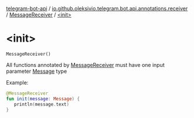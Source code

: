 [telegram-bot-api](../../index.md) / [io.github.oleksivio.telegram.bot.api.annotations.receiver](../index.md) / [MessageReceiver](index.md) / [&lt;init&gt;](./-init-.md)

# &lt;init&gt;

`MessageReceiver()`

All functions annotated by [MessageReceiver](index.md) must have one input parameter
[Message](../../io.github.oleksivio.telegram.bot.api.model.objects.std/-message/index.md) type

Example:

``` kotlin
@MessageReceiver
fun init(message: Message) {
   println(message.text)
}

```

